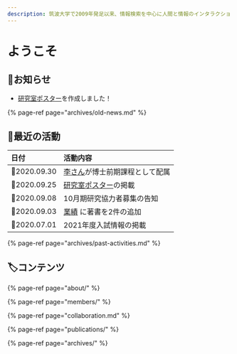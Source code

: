 ```yaml
---
description: 筑波大学で2009年発足以来、情報検索を中心に人間と情報のインタラクションに関する研究開発をしています。
---
```


# ようこそ

## 📢お知らせ

* [研究室ポスター](about/poster.md)を作成しました！

{% page-ref page="archives/old-news.md" %}

## 🐾最近の活動

| 日付 | 活動内容 |
| :--- | :--- |
| 📆2020.09.30 | [李さん](https://docs.joholab.com/lab/v/ja/members)が博士前期課程として配属 |
| 📆2020.09.25 | [研究室ポスター](about/poster.md)の掲載 |
| 📆2020.09.08 | 10月期研究協力者募集の告知 |
| 📆2020.09.03 | [業績](publications/) に著書を2件の追加  |
| 📆2020.07.01 | 2021年度入試情報の掲載 |

{% page-ref page="archives/past-activities.md" %}

## 🏷コンテンツ

{% page-ref page="about/" %}

{% page-ref page="members/" %}

{% page-ref page="collaboration.md" %}

{% page-ref page="publications/" %}

{% page-ref page="archives/" %}

